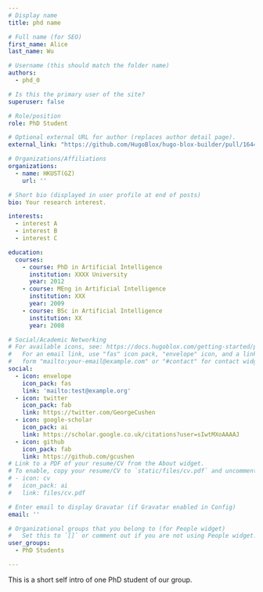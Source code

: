 ```yaml
---
# Display name
title: phd name

# Full name (for SEO)
first_name: Alice
last_name: Wu

# Username (this should match the folder name)
authors:
  - phd_0

# Is this the primary user of the site?
superuser: false

# Role/position
role: PhD Student

# Optional external URL for author (replaces author detail page).
external_link: "https://github.com/HugoBlox/hugo-blox-builder/pull/1644/commits/d832b444ca1b149980d0fd3480cb83ba5a5f7d1d"

# Organizations/Affiliations
organizations:
  - name: HKUST(GZ)
    url: ''

# Short bio (displayed in user profile at end of posts)
bio: Your research interest.

interests:
  - interest A
  - interest B
  - interest C

education:
  courses:
    - course: PhD in Artificial Intelligence
      institution: XXXX University
      year: 2012
    - course: MEng in Artificial Intelligence
      institution: XXX
      year: 2009
    - course: BSc in Artificial Intelligence
      institution: XX
      year: 2008

# Social/Academic Networking
# For available icons, see: https://docs.hugoblox.com/getting-started/page-builder/#icons
#   For an email link, use "fas" icon pack, "envelope" icon, and a link in the
#   form "mailto:your-email@example.com" or "#contact" for contact widget.
social:
  - icon: envelope
    icon_pack: fas
    link: 'mailto:test@example.org'
  - icon: twitter
    icon_pack: fab
    link: https://twitter.com/GeorgeCushen
  - icon: google-scholar
    icon_pack: ai
    link: https://scholar.google.co.uk/citations?user=sIwtMXoAAAAJ
  - icon: github
    icon_pack: fab
    link: https://github.com/gcushen
# Link to a PDF of your resume/CV from the About widget.
# To enable, copy your resume/CV to `static/files/cv.pdf` and uncomment the lines below.
# - icon: cv
#   icon_pack: ai
#   link: files/cv.pdf

# Enter email to display Gravatar (if Gravatar enabled in Config)
email: ''

# Organizational groups that you belong to (for People widget)
#   Set this to `[]` or comment out if you are not using People widget.
user_groups:
  - PhD Students

---
```


This is a short self intro of one PhD student of our group.
